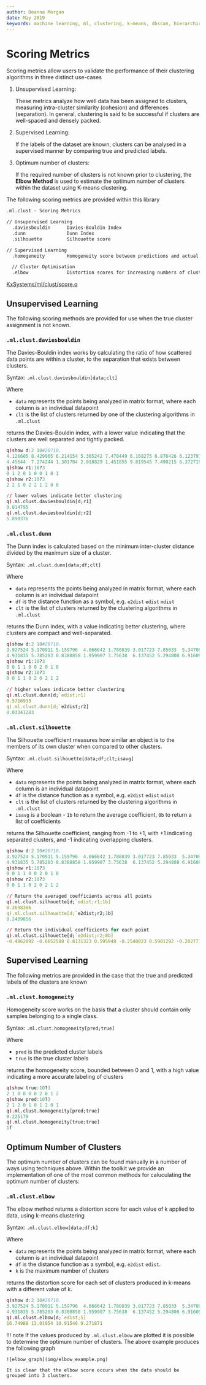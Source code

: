 ```yaml
---
author: Deanna Morgan
date: May 2019
keywords: machine learning, ml, clustering, k-means, dbscan, hierarchical, cure, scoring, davies-bouldin, dunn, silhouette, homogeneity, elbow
---
```


# <i class="fas fa-share-alt"></i> Scoring Metrics

Scoring metrics allow users to validate the performance of their clustering algorithms in three distinct use-cases

1. Unsupervised Learning: 

	These metrics analyze how well data has been assigned to clusters, measuring intra-cluster similarity (cohesion) and differences (separation). In general, clustering is said to be successful if clusters are well-spaced and densely packed.

2. Supervised Learning:

	If the labels of the dataset are known, clusters can be analysed in a supervised manner by comparing true and predicted labels.

3. Optimum number of clusters:

	If the required number of clusters is not known prior to clustering, the **Elbow Method** is used to estimate the optimum number of clusters within the dataset using K-means clustering.

The following scoring metrics are provided within this library

```txt
.ml.clust - Scoring Metrics

// Unsupervised Learning
  .daviesbouldin      Davies-Bouldin Index
  .dunn               Dunn Index
  .silhouette         Silhouette score

// Supervised Learning
  .homogeneity        Homogeneity score between predictions and actual value

  // Cluster Optimisation
  .elbow              Distortion scores for increasing numbers of clusters
```

<i class="fab fa-github"></i>
[KxSystems/ml/clust/score.q](https://github.com/kxsystems/ml/clust/score.q)


## Unsupervised Learning

The following scoring methods are provided for use when the true cluster assignment is not known.

### `.ml.clust.daviesbouldin`

The Davies-Bouldin index works by calculating the ratio of how scattered data points are within a cluster, to the separation that exists between clusters.

Syntax: `.ml.clust.daviesbouldin[data;clt]`

Where

- `data` represents the points being analyzed in matrix format, where each column is an individual datapoint
- `clt` is the list of clusters returned by one of the clustering algorithms in `.ml.clust`

returns the Davies-Bouldin index, with a lower value indicating that the clusters are well separated and tightly packed.

```q
q)show d:2 10#20?10.
4.126605 8.429965 6.214154 5.365242 7.470449 6.168275 6.876426 6.123797 9.363..
4.45644  7.274244 1.301704 2.018829 1.451855 9.819545 7.490215 6.372719 5.856..
q)show r1:10?3
0 1 2 0 1 0 0 1 0 1
q)show r2:10?3
2 2 1 0 2 2 1 2 0 0

// lower values indicate better clustering
q).ml.clust.daviesbouldin[d;r1]
9.014795
q).ml.clust.daviesbouldin[d;r2]
5.890376
```

### `.ml.clust.dunn`

The Dunn index is calculated based on the minimum inter-cluster distance divided by the maximum size of a cluster. 

Syntax: `.ml.clust.dunn[data;df;clt]`

Where

- `data` represents the points being analyzed in matrix format, where each column is an individual datapoint
- `df` is the distance function as a symbol, e.g. `e2dist` `edist` `mdist`
- `clt` is the list of clusters returned by the clustering algorithms in `.ml.clust`

returns the Dunn index, with a value indicating better clustering, where clusters are compact and well-separated.

```q
q)show d:2 10#20?10.
3.927524 5.170911 5.159796  4.066642 1.780839 3.017723 7.85033  5.347096..
4.931835 5.785203 0.8388858 1.959907 3.75638  6.137452 5.294808 6.916099..
q)show r1:10?3
0 0 1 1 0 0 2 0 1 0
q)show r2:10?3
0 0 1 1 0 2 0 2 1 2

// higher values indicate better clustering
q).ml.clust.dunn[d;`edist;r1]
0.5716933
q).ml.clust.dunn[d;`e2dist;r2]
0.03341283
```

### `.ml.clust.silhouette`

The Silhouette coefficient measures how similar an object is to the members of its own cluster when compared to other clusters.

Syntax: `.ml.clust.silhouette[data;df;clt;isavg]`

Where

- `data` represents the points being analyzed in matrix format, where each column is an individual datapoint
- `df` is the distance function as a symbol, e.g. `e2dist` `edist` `mdist`
- `clt` is the list of clusters returned by the clustering algorithms in `.ml.clust`
- `isavg` is a boolean - `1b` to return the average coefficient, `0b` to return a list of coefficients

returns the Silhouette coefficient, ranging from -1 to +1, with +1 indicating separated clusters, and -1 indicating overlapping clusters.

```q
q)show d:2 10#20?10.
3.927524 5.170911 5.159796  4.066642 1.780839 3.017723 7.85033  5.347096..
4.931835 5.785203 0.8388858 1.959907 3.75638  6.137452 5.294808 6.916099..
q)show r1:10?3
0 0 1 1 0 0 2 0 1 0
q)show r2:10?3
0 0 1 1 0 2 0 2 1 2

// Return the averaged coefficients across all points
q).ml.clust.silhouette[d;`edist;r1;1b]
0.3698386
q).ml.clust.silhouette[d;`e2dist;r2;1b]
0.2409856

// Return the individual coefficients for each point
q).ml.clust.silhouette[d;`e2dist;r2;0b]
-0.4862092 -0.6652588 0.8131323 0.595948 -0.2540023 0.5901292 -0.2027718 0.61..
```

## Supervised Learning

The following metrics are provided in the case that the true and predicted labels of the clusters are known

### `.ml.clust.homogeneity`

Homogeneity score works on the basis that a cluster should contain only samples belonging to a single class.

Syntax: `.ml.clust.homogeneity[pred;true]`

Where

-  `pred` is the predicted cluster labels
-  `true` is the true cluster labels

returns the homogeneity score, bounded between 0 and 1, with a high value indicating a more accurate labeling of clusters

```q
q)show true:10?3
2 1 0 0 0 0 2 0 1 2
q)show pred:10?3
2 1 2 0 1 0 1 2 0 1
q).ml.clust.homogeneity[pred;true]
0.225179
q).ml.clust.homogeneity[true;true]
1f
```

## Optimum Number of Clusters

The optimum number of clusters can be found manually in a number of ways using techniques above. Within the toolkit we provide an implementation of one of the most common methods for caluculating the optimum number of clusters:

### `.ml.clust.elbow`

The elbow method returns a distortion score for each value of k applied to data, using k-means clustering

Syntax: `.ml.clust.elbow[data;df;k]`

Where

- `data` represents the points being analyzed in matrix format, where each column is an individual datapoint
- `df` is the distance function as a symbol, e.g. `e2dist` `edist`.
- `k` is the maximum number of clusters

returns the distortion score for each set of clusters produced in k-means with a different value of k.

```q
q)show d:2 10#20?10.
3.927524 5.170911 5.159796  4.066642 1.780839 3.017723 7.85033  5.347096..
4.931835 5.785203 0.8388858 1.959907 3.75638  6.137452 5.294808 6.916099.. 
q).ml.clust.elbow[d;`edist;5]
16.74988 13.01954 10.91546 9.271871
```

!!! note
	If the values produced by `.ml.clust.elbow` are plotted it is possible to determine the optimum number of clusters. The above example produces the following graph

	![elbow_graph](img/elbow_example.png)

	It is clear that the elbow score occurs when the data should be grouped into 3 clusters.